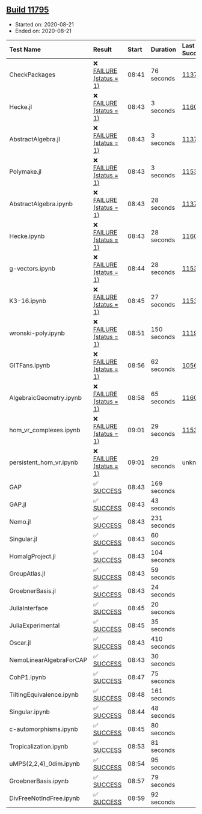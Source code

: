 ## [Build 11795](https://oscarci.mathematik.uni-kl.de/job/oscar/11795/)

* Started on: 2020-08-21
* Ended on: 2020-08-21

| Test Name    | Result | Start | Duration | Last Success | First Failure |
|:-------------|:-------|:------|:---------|:-------------|:--------------|
| CheckPackages | ❌ [FAILURE (status = 1)](https://oscarci.mathematik.uni-kl.de/job/oscar/11795/artifact/logs/build-11795/CheckPackages.log) | 08:41 | 76 seconds | [11376](https://oscarci.mathematik.uni-kl.de/job/oscar/11376/) | [11377](https://oscarci.mathematik.uni-kl.de/job/oscar/11377/) |
| Hecke.jl | ❌ [FAILURE (status = 1)](https://oscarci.mathematik.uni-kl.de/job/oscar/11795/artifact/logs/build-11795/Hecke.jl.log) | 08:43 | 3 seconds | [11602](https://oscarci.mathematik.uni-kl.de/job/oscar/11602/) | [11603](https://oscarci.mathematik.uni-kl.de/job/oscar/11603/) |
| AbstractAlgebra.jl | ❌ [FAILURE (status = 1)](https://oscarci.mathematik.uni-kl.de/job/oscar/11795/artifact/logs/build-11795/AbstractAlgebra.jl.log) | 08:43 | 3 seconds | [11376](https://oscarci.mathematik.uni-kl.de/job/oscar/11376/) | [11377](https://oscarci.mathematik.uni-kl.de/job/oscar/11377/) |
| Polymake.jl | ❌ [FAILURE (status = 1)](https://oscarci.mathematik.uni-kl.de/job/oscar/11795/artifact/logs/build-11795/Polymake.jl.log) | 08:43 | 3 seconds | [11532](https://oscarci.mathematik.uni-kl.de/job/oscar/11532/) | [11533](https://oscarci.mathematik.uni-kl.de/job/oscar/11533/) |
| AbstractAlgebra.ipynb | ❌ [FAILURE (status = 1)](https://oscarci.mathematik.uni-kl.de/job/oscar/11795/artifact/logs/build-11795/AbstractAlgebra.ipynb.log) | 08:43 | 28 seconds | [11376](https://oscarci.mathematik.uni-kl.de/job/oscar/11376/) | [11377](https://oscarci.mathematik.uni-kl.de/job/oscar/11377/) |
| Hecke.ipynb | ❌ [FAILURE (status = 1)](https://oscarci.mathematik.uni-kl.de/job/oscar/11795/artifact/logs/build-11795/Hecke.ipynb.log) | 08:43 | 28 seconds | [11602](https://oscarci.mathematik.uni-kl.de/job/oscar/11602/) | [11603](https://oscarci.mathematik.uni-kl.de/job/oscar/11603/) |
| g-vectors.ipynb | ❌ [FAILURE (status = 1)](https://oscarci.mathematik.uni-kl.de/job/oscar/11795/artifact/logs/build-11795/g-vectors.ipynb.log) | 08:44 | 28 seconds | [11532](https://oscarci.mathematik.uni-kl.de/job/oscar/11532/) | [11533](https://oscarci.mathematik.uni-kl.de/job/oscar/11533/) |
| K3-16.ipynb | ❌ [FAILURE (status = 1)](https://oscarci.mathematik.uni-kl.de/job/oscar/11795/artifact/logs/build-11795/K3-16.ipynb.log) | 08:45 | 27 seconds | [11532](https://oscarci.mathematik.uni-kl.de/job/oscar/11532/) | [11533](https://oscarci.mathematik.uni-kl.de/job/oscar/11533/) |
| wronski-poly.ipynb | ❌ [FAILURE (status = 1)](https://oscarci.mathematik.uni-kl.de/job/oscar/11795/artifact/logs/build-11795/wronski-poly.ipynb.log) | 08:51 | 150 seconds | [11192](https://oscarci.mathematik.uni-kl.de/job/oscar/11192/) | [11193](https://oscarci.mathematik.uni-kl.de/job/oscar/11193/) |
| GITFans.ipynb | ❌ [FAILURE (status = 1)](https://oscarci.mathematik.uni-kl.de/job/oscar/11795/artifact/logs/build-11795/GITFans.ipynb.log) | 08:56 | 62 seconds | [10566](https://oscarci.mathematik.uni-kl.de/job/oscar/10566/) | [10567](https://oscarci.mathematik.uni-kl.de/job/oscar/10567/) |
| AlgebraicGeometry.ipynb | ❌ [FAILURE (status = 1)](https://oscarci.mathematik.uni-kl.de/job/oscar/11795/artifact/logs/build-11795/AlgebraicGeometry.ipynb.log) | 08:58 | 65 seconds | [11602](https://oscarci.mathematik.uni-kl.de/job/oscar/11602/) | [11603](https://oscarci.mathematik.uni-kl.de/job/oscar/11603/) |
| hom_vr_complexes.ipynb | ❌ [FAILURE (status = 1)](https://oscarci.mathematik.uni-kl.de/job/oscar/11795/artifact/logs/build-11795/hom_vr_complexes.ipynb.log) | 09:01 | 29 seconds | [11532](https://oscarci.mathematik.uni-kl.de/job/oscar/11532/) | [11533](https://oscarci.mathematik.uni-kl.de/job/oscar/11533/) |
| persistent_hom_vr.ipynb | ❌ [FAILURE (status = 1)](https://oscarci.mathematik.uni-kl.de/job/oscar/11795/artifact/logs/build-11795/persistent_hom_vr.ipynb.log) | 09:01 | 29 seconds | unknown | unknown |
| GAP | ✅ [SUCCESS](https://oscarci.mathematik.uni-kl.de/job/oscar/11795/artifact/logs/build-11795/GAP.log) | 08:43 | 169 seconds |  |  |
| GAP.jl | ✅ [SUCCESS](https://oscarci.mathematik.uni-kl.de/job/oscar/11795/artifact/logs/build-11795/GAP.jl.log) | 08:43 | 43 seconds |  |  |
| Nemo.jl | ✅ [SUCCESS](https://oscarci.mathematik.uni-kl.de/job/oscar/11795/artifact/logs/build-11795/Nemo.jl.log) | 08:43 | 231 seconds |  |  |
| Singular.jl | ✅ [SUCCESS](https://oscarci.mathematik.uni-kl.de/job/oscar/11795/artifact/logs/build-11795/Singular.jl.log) | 08:43 | 60 seconds |  |  |
| HomalgProject.jl | ✅ [SUCCESS](https://oscarci.mathematik.uni-kl.de/job/oscar/11795/artifact/logs/build-11795/HomalgProject.jl.log) | 08:43 | 104 seconds |  |  |
| GroupAtlas.jl | ✅ [SUCCESS](https://oscarci.mathematik.uni-kl.de/job/oscar/11795/artifact/logs/build-11795/GroupAtlas.jl.log) | 08:43 | 59 seconds |  |  |
| GroebnerBasis.jl | ✅ [SUCCESS](https://oscarci.mathematik.uni-kl.de/job/oscar/11795/artifact/logs/build-11795/GroebnerBasis.jl.log) | 08:43 | 24 seconds |  |  |
| JuliaInterface | ✅ [SUCCESS](https://oscarci.mathematik.uni-kl.de/job/oscar/11795/artifact/logs/build-11795/JuliaInterface.log) | 08:45 | 20 seconds |  |  |
| JuliaExperimental | ✅ [SUCCESS](https://oscarci.mathematik.uni-kl.de/job/oscar/11795/artifact/logs/build-11795/JuliaExperimental.log) | 08:45 | 35 seconds |  |  |
| Oscar.jl | ✅ [SUCCESS](https://oscarci.mathematik.uni-kl.de/job/oscar/11795/artifact/logs/build-11795/Oscar.jl.log) | 08:43 | 410 seconds |  |  |
| NemoLinearAlgebraForCAP | ✅ [SUCCESS](https://oscarci.mathematik.uni-kl.de/job/oscar/11795/artifact/logs/build-11795/NemoLinearAlgebraForCAP.log) | 08:43 | 30 seconds |  |  |
| CohP1.ipynb | ✅ [SUCCESS](https://oscarci.mathematik.uni-kl.de/job/oscar/11795/artifact/logs/build-11795/CohP1.ipynb.log) | 08:47 | 75 seconds |  |  |
| TiltingEquivalence.ipynb | ✅ [SUCCESS](https://oscarci.mathematik.uni-kl.de/job/oscar/11795/artifact/logs/build-11795/TiltingEquivalence.ipynb.log) | 08:48 | 161 seconds |  |  |
| Singular.ipynb | ✅ [SUCCESS](https://oscarci.mathematik.uni-kl.de/job/oscar/11795/artifact/logs/build-11795/Singular.ipynb.log) | 08:44 | 48 seconds |  |  |
| c-automorphisms.ipynb | ✅ [SUCCESS](https://oscarci.mathematik.uni-kl.de/job/oscar/11795/artifact/logs/build-11795/c-automorphisms.ipynb.log) | 08:45 | 80 seconds |  |  |
| Tropicalization.ipynb | ✅ [SUCCESS](https://oscarci.mathematik.uni-kl.de/job/oscar/11795/artifact/logs/build-11795/Tropicalization.ipynb.log) | 08:53 | 81 seconds |  |  |
| uMPS(2,2,4)_0dim.ipynb | ✅ [SUCCESS](https://oscarci.mathematik.uni-kl.de/job/oscar/11795/artifact/logs/build-11795/uMPS-2-2-4-_0dim.ipynb.log) | 08:54 | 95 seconds |  |  |
| GroebnerBasis.ipynb | ✅ [SUCCESS](https://oscarci.mathematik.uni-kl.de/job/oscar/11795/artifact/logs/build-11795/GroebnerBasis.ipynb.log) | 08:57 | 79 seconds |  |  |
| DivFreeNotIndFree.ipynb | ✅ [SUCCESS](https://oscarci.mathematik.uni-kl.de/job/oscar/11795/artifact/logs/build-11795/DivFreeNotIndFree.ipynb.log) | 08:59 | 92 seconds |  |  |
